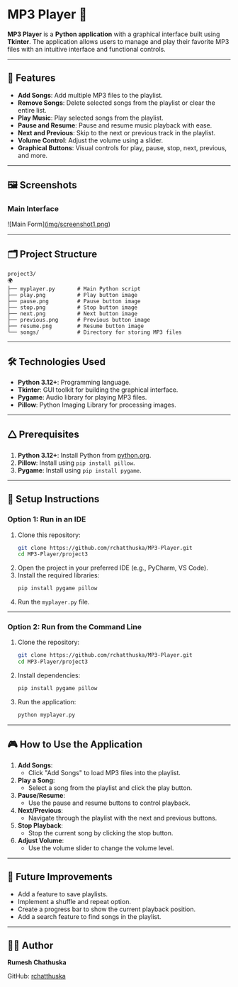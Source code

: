 # MP3 Player 🎵

**MP3 Player** is a **Python application** with a graphical interface built using **Tkinter**. The application allows users to manage and play their favorite MP3 files with an intuitive interface and functional controls.

---

## 🚀 Features
- **Add Songs**: Add multiple MP3 files to the playlist.
- **Remove Songs**: Delete selected songs from the playlist or clear the entire list.
- **Play Music**: Play selected songs from the playlist.
- **Pause and Resume**: Pause and resume music playback with ease.
- **Next and Previous**: Skip to the next or previous track in the playlist.
- **Volume Control**: Adjust the volume using a slider.
- **Graphical Buttons**: Visual controls for play, pause, stop, next, previous, and more.

---

## 🖼 Screenshots

### Main Interface
![Main Form][(img/screenshot1.png](https://github.com/rchatthuska/MP3-Player/blob/main/Screenshot%202025-01-15%20172746.png))


---

## 🗂 Project Structure
```
project3/
🌍
├── myplayer.py       # Main Python script
├── play.png          # Play button image
├── pause.png         # Pause button image
├── stop.png          # Stop button image
├── next.png          # Next button image
├── previous.png      # Previous button image
├── resume.png        # Resume button image
└── songs/            # Directory for storing MP3 files
```

---

## 🛠️ Technologies Used
- **Python 3.12+**: Programming language.
- **Tkinter**: GUI toolkit for building the graphical interface.
- **Pygame**: Audio library for playing MP3 files.
- **Pillow**: Python Imaging Library for processing images.

---

## 🛆 Prerequisites
1. **Python 3.12+**: Install Python from [python.org](https://www.python.org/).
2. **Pillow**: Install using `pip install pillow`.
3. **Pygame**: Install using `pip install pygame`.

---

## 🥧 Setup Instructions

### Option 1: Run in an IDE
1. Clone this repository:
   ```bash
   git clone https://github.com/rchatthuska/MP3-Player.git
   cd MP3-Player/project3
   ```
2. Open the project in your preferred IDE (e.g., PyCharm, VS Code).
3. Install the required libraries:
   ```bash
   pip install pygame pillow
   ```
4. Run the `myplayer.py` file.

---

### Option 2: Run from the Command Line
1. Clone the repository:
   ```bash
   git clone https://github.com/rchatthuska/MP3-Player.git
   cd MP3-Player/project3
   ```
2. Install dependencies:
   ```bash
   pip install pygame pillow
   ```
3. Run the application:
   ```bash
   python myplayer.py
   ```

---

## 🎮 How to Use the Application
1. **Add Songs**:
   - Click "Add Songs" to load MP3 files into the playlist.
2. **Play a Song**:
   - Select a song from the playlist and click the play button.
3. **Pause/Resume**:
   - Use the pause and resume buttons to control playback.
4. **Next/Previous**:
   - Navigate through the playlist with the next and previous buttons.
5. **Stop Playback**:
   - Stop the current song by clicking the stop button.
6. **Adjust Volume**:
   - Use the volume slider to change the volume level.

---

## 📌 Future Improvements
- Add a feature to save playlists.
- Implement a shuffle and repeat option.
- Create a progress bar to show the current playback position.
- Add a search feature to find songs in the playlist.

---

## 🧑‍💻 Author
**Rumesh Chathuska**

GitHub: [rchatthuska](https://github.com/rchatthuska)
